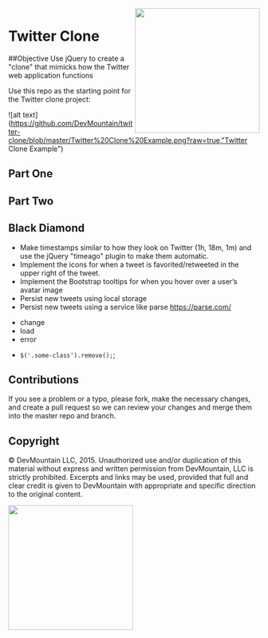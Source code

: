 <img src="https://devmounta.in/img/logowhiteblue.png" width="250" align="right">

Twitter Clone
=============

##Objective
Use jQuery to create a "clone" that mimicks how the Twitter web application functions

Use this repo as the starting point for the Twitter clone project:

![alt text](https://github.com/DevMountain/twitter-clone/blob/master/Twitter%20Clone%20Example.png?raw=true,"Twitter Clone Example")

## Part One
<!-- * Fork the repo -->
<!-- * Get familiar with the html/css -->
<!-- * Right before your closing body tag, link to your jQuery found in the js folder. -->
<!-- * Create a animations.js file and then link to it right before your the closing body tag -->
<!-- * Use jQuery to add the following features: -->
  <!-- * Initially, the Tweet button and the character count button should be hidden (CSS). -->
  <!-- * When the user clicks on the textarea, the textarea should double in size and the character count and Tweet buttons should be revealed. -->
  <!-- * As the user types, the character count should decrease. -->
  <!-- * When there are 10 or less characters, the character counter should turn red. -->
  <!-- * If the user puts in more than 140 characters, the tweet button should be disabled (and re-enabled when there are <= 140 chars). -->
  <!-- * When the user successfully inputs characters and clicks the “Tweet” button, a new tweet should be created and added to the tweet stream in the main column, using the user’s fake profile image in the top left and username/fullname. -->

## Part Two
<!-- * The tweet actions (Reply, Retweet, etc) should only show up when you hover over that individual tweet. Otherwise, they should be hidden. -->
<!-- * The Retweets/timestamp/Reply areas should also be hidden by default. These should only expand if you click on the tweet. Have the students use a jQuery animation to accomplish the reveal, similar to how it’s done on Twitter.com -->

## Black Diamond
* Make timestamps similar to how they look on Twitter (1h, 18m, 1m) and use the jQuery "timeago" plugin to make them automatic.
* Implement the icons for when a tweet is favorited/retweeted in the upper right of the tweet.
* Implement the Bootstrap tooltips for when you hover over a user’s avatar image
* Persist new tweets using local storage
* Persist new tweets using a service like parse https://parse.com/


<!-- ### Here's a list of the jQuery 'Need to Knows' -->

<!-- Window Ready Event -->

<!-- * `$(function () {});` -->
  <!-- * also `$(document).ready(function(){});` -->

<!-- Selectors -->

<!-- * `$(".some-class") // select by classname` -->
<!-- * `$(this) // the element which created the event` -->
<!-- * `$('.some-class').find('.some-child-class');` -->
<!-- * `$('.some-class').closest('.some-parent-class');` -->
<!-- * See also <http://code.tutsplus.com/tutorials/the-30-css-selectors-you-must-memorize--net-16048> -->

<!-- Events -->

<!-- * `$('body').on('someEvent', '.some-class', function() {});` -->
  <!-- * <http://api.jquery.com/category/events/> -->
  <!-- * <https://en.wikipedia.org/wiki/DOM_events#Common.2FW3C_events> -->
  <!-- * click -->
  <!-- * keyup -->
  * change
  * load
  * error

<!-- Create Element -->

<!-- * Be cautious <https://www.box.com/blog/securing-jquery-against-unintended-xss/> -->
<!-- * `var $myNewElement = $('<span>Tyler McGinnis</span>')` -->
<!-- * `$('.some-class').html('<span>Tyler McGinnis</span>')` -->

<!-- Manipulate Elements -->

<!-- * `$('.some-class').text("my <script>-safe text");` -->
<!-- * `$('.some-class').val(); //input, textarea, select` -->
<!-- * `$('.some-class').prop('checked'); // checkbox` -->
<!-- * `$('.some-class').show();` -->
<!-- * `$('.some-class').hide();` -->
<!-- * `$('.some-class').prepend($myNewElement);` -->
<!-- * `$('.some-class').append($myNewElement);` -->
  <!-- * also `$myNewElement.appendTo($('.some-class'));` -->
* `$('.some-class').remove();`;
<!-- * `$(this).addClass('.style-class');` -->
<!-- * `$(this).removeClass('.style-class');` -->
<!-- * `$(this).toggleClass('.style-class');` -->
<!-- * `$('.some-class').css({}); // misnomer, actually changes 'style' attribute` -->


## Contributions
If you see a problem or a typo, please fork, make the necessary changes, and create a pull request so we can review your changes and merge them into the master repo and branch.

## Copyright

© DevMountain LLC, 2015. Unauthorized use and/or duplication of this material without express and written permission from DevMountain, LLC is strictly prohibited. Excerpts and links may be used, provided that full and clear credit is given to DevMountain with appropriate and specific direction to the original content.

<img src="https://devmounta.in/img/logowhiteblue.png" width="250">
